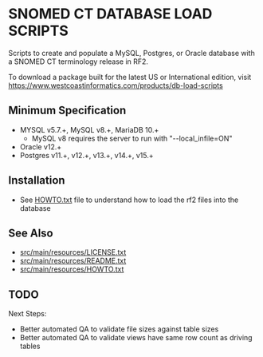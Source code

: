 SNOMED CT DATABASE LOAD SCRIPTS
===============================
Scripts to create and populate a MySQL, Postgres, or Oracle database with a
SNOMED CT terminology release in RF2.

To download a package built for the latest US or International edition, visit
https://www.westcoastinformatics.com/products/db-load-scripts

Minimum Specification
---------------------
- MYSQL v5.7.+, MySQL v8.+, MariaDB 10.+
  - MySQL v8 requires the server to run with "--local_infile=ON"
- Oracle v12.+
- Postgres v11.+, v12.+, v13.+, v14.+, v15.+

Installation
------------
* See [HOWTO.txt](src/main/resources/HOWTO.txt) file to understand how to load the rf2 files into the database


See Also
--------
* [src/main/resources/LICENSE.txt](src/main/resources/LICENSE.txt)
* [src/main/resources/README.txt](src/main/resources/README.txt)
* [src/main/resources/HOWTO.txt](src/main/resources/HOWTO.txt)

TODO
----
Next Steps:
* Better automated QA to validate file sizes against table sizes
* Better automated QA to validate views have same row count as driving tables

